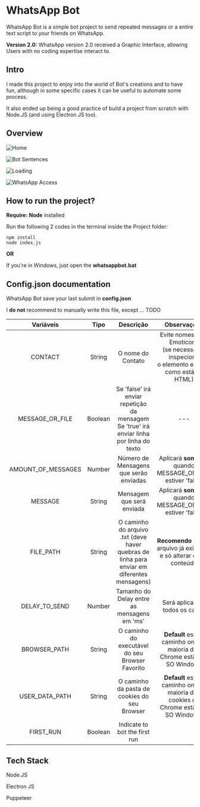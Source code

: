 # WhatsApp Bot

WhatsApp Bot is a simple bot project to send repeated messages or a entire text script to your friends on WhatsApp.

**Version 2.0:** WhatsApp version 2.0 received a Graphic Interface, allowing Users with no coding expertise interact to.

## Intro

I made this project to enjoy into the world of Bot's creations and to have fun, although in some specific cases it can be useful to automate some process.

It also ended up being a good practice of build a project from scratch with Node.JS (and using Electron JS too).

## Overview

![Home](https://cdn.discordapp.com/attachments/778788148921761822/1028061901801918544/unknown.png)

![Bot Sentences](https://cdn.discordapp.com/attachments/778788148921761822/1028063154304978954/unknown.png)

![Loading](https://cdn.discordapp.com/attachments/778788148921761822/1028061994609279076/unknown.png)

![WhatsApp Access](https://cdn.discordapp.com/attachments/778788148921761822/1028062421358747678/unknown.png)

## How to run the project?

**Require:** **Node** installed

Run the following 2 codes in the terminal inside the Project folder:

```
npm install 
node index.js
```

**OR**

If you're in Windows, just open the **whatsappbot.bat**
## Config.json documentation

WhatsApp Bot save your last submit in **config.json**

I **do not** recommend to manually write this file, except ... TODO

|     Variáveis      |  Tipo   |                                            Descrição                                            |                                            Observações                                             |
| :----------------: | :-----: | :---------------------------------------------------------------------------------------------: | :------------------------------------------------------------------------------------------------: |
|      CONTACT       | String  |                                        O nome do Contato                                        | Evite nomes com Emoticons<br/>(se necessário, inspecione<br/>o elemento e copie como está no HTML) |
|  MESSAGE_OR_FILE   | Boolean |  Se 'false' irá enviar repetição da mensagem<br/>Se 'true' irá enviar linha por linha do texto  |                                                ---                                                 |
| AMOUNT_OF_MESSAGES | Number  |                             Número de Mensagens que serão enviadas                              |                  Aplicará **somente** quando MESSAGE_OR_FILE<br/>estiver 'false'                   |
|      MESSAGE       | String  |                                    Mensagem que será enviada                                    |                  Aplicará  **somente** quando MESSAGE_OR_FILE<br/>estiver 'false'                  |
|     FILE_PATH      | String  | O caminho do arquivo .txt (deve haver<br/>quebras de linha para enviar em diferentes mensagens) |             **Recomendo** usar o arquivo já existente<br/> e só alterar o seu conteúdo             |
|   DELAY_TO_SEND    | Number  |                           Tamanho do Delay entre as mensagens em 'ms'                           |                                   Será aplicado a todos os casos                                   |
|    BROWSER_PATH    | String  |                         O caminho do executável do seu Browser Favorito                         |              **Default** está o caminho onde a maioria dos Chrome estão no SO Windows              |
|   USER_DATA_PATH   | String  |                          O caminho da pasta de cookies do seu Browser                           |        **Default** está o caminho onde a maioria dos cookies de Chrome estão no SO Windows.        |
|   FIRST_RUN   | Boolean  |                          Indicate to bot the first run                           |                |

## Tech Stack

Node.JS

Electron JS

Puppeteer
